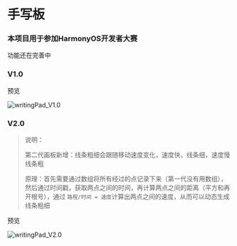 # 手写板

### 本项目用于参加HarmonyOS开发者大赛

功能还在完善中

### V1.0

预览

![writingPad_V1.0](https://liuxueji.oss-cn-guangzhou.aliyuncs.com/writingPad_V1.0.gif)

### V2.0

> 说明：
>
> 第二代画板新增：线条粗细会跟随移动速度变化，速度快，线条细，速度慢线条粗
>
> 原理：首先需要通过数组将所有经过的点记录下来（第一代没有用数组），然后通过时间戳，获取两点之间的时间，再计算两点之间的距离（平方和再开根号），通过 `路程/时间 = 速度`计算出两点之间的速度，从而可以动态生成线条粗细

预览

![writingPad_V2.0](https://liuxueji.oss-cn-guangzhou.aliyuncs.com/writingPad_V2.0.gif)
